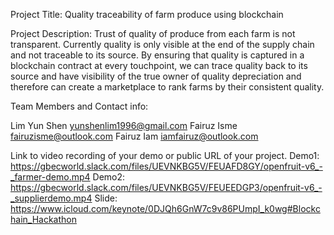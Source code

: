 Project Title:
Quality traceability of farm produce using blockchain

Project Description:
Trust of quality of produce from each farm is not transparent. Currently quality is only visible at the end of the supply chain and not traceable to its source. By ensuring that quality is captured in a blockchain contract at every touchpoint, we can trace quality back to its source and have visibility of the true owner of quality depreciation and therefore can create a marketplace to rank farms by their consistent quality.

Team Members and Contact info:

Lim Yun Shen yunshenlim1996@gmail.com
Fairuz Isme fairuzisme@outlook.com
Fairuz Iam iamfairuz@outlook.com

Link to video recording of your demo or public URL of your project.
Demo1: https://gbecworld.slack.com/files/UEVNKBG5V/FEUAFD8GY/openfruit-v6_-_farmer-demo.mp4
Demo2: https://gbecworld.slack.com/files/UEVNKBG5V/FEUEEDGP3/openfruit-v6_-_supplierdemo.mp4
Slide: https://www.icloud.com/keynote/0DJQh6GnW7c9v86PUmpI_k0wg#Blockchain_Hackathon
